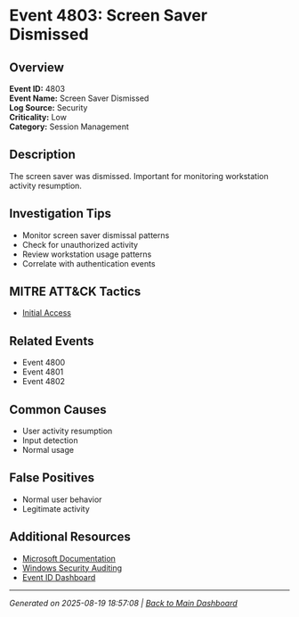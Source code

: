 # Event 4803: Screen Saver Dismissed

## Overview
**Event ID:** 4803  
**Event Name:** Screen Saver Dismissed  
**Log Source:** Security  
**Criticality:** Low  
**Category:** Session Management  

## Description
The screen saver was dismissed. Important for monitoring workstation activity resumption.

## Investigation Tips
- Monitor screen saver dismissal patterns
- Check for unauthorized activity
- Review workstation usage patterns
- Correlate with authentication events

## MITRE ATT&CK Tactics
- [Initial Access](https://attack.mitre.org/tactics/TA0001/)

## Related Events
- Event 4800
- Event 4801
- Event 4802

## Common Causes
- User activity resumption
- Input detection
- Normal usage

## False Positives
- Normal user behavior
- Legitimate activity

## Additional Resources
- [Microsoft Documentation](https://learn.microsoft.com/en-us/previous-versions/windows/it-pro/windows-10/security/threat-protection/auditing/event-4803)
- [Windows Security Auditing](https://learn.microsoft.com/en-us/windows/security/threat-protection/auditing/audit-events)
- [Event ID Dashboard](../index.html)

---
*Generated on 2025-08-19 18:57:08 | [Back to Main Dashboard](../index.html)*
